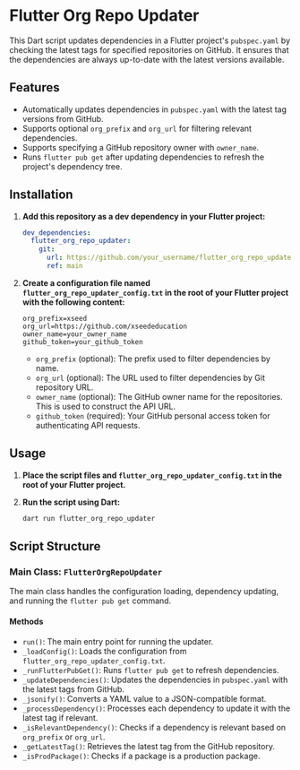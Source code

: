 
# Flutter Org Repo Updater

This Dart script updates dependencies in a Flutter project's `pubspec.yaml` by checking the latest tags for specified repositories on GitHub. It ensures that the dependencies are always up-to-date with the latest versions available.

## Features

- Automatically updates dependencies in `pubspec.yaml` with the latest tag versions from GitHub.
- Supports optional `org_prefix` and `org_url` for filtering relevant dependencies.
- Supports specifying a GitHub repository owner with `owner_name`.
- Runs `flutter pub get` after updating dependencies to refresh the project's dependency tree.

## Installation

1. **Add this repository as a dev dependency in your Flutter project:**

   ```yaml
   dev_dependencies:
     flutter_org_repo_updater:
       git:
         url: https://github.com/your_username/flutter_org_repo_updater.git
         ref: main
   ```

2. **Create a configuration file named `flutter_org_repo_updater_config.txt` in the root of your Flutter project with the following content:**

   ```plaintext
   org_prefix=xseed
   org_url=https://github.com/xseededucation
   owner_name=your_owner_name
   github_token=your_github_token
   ```

   - `org_prefix` (optional): The prefix used to filter dependencies by name.
   - `org_url` (optional): The URL used to filter dependencies by Git repository URL.
   - `owner_name` (optional): The GitHub owner name for the repositories. This is used to construct the API URL.
   - `github_token` (required): Your GitHub personal access token for authenticating API requests.

## Usage

1. **Place the script files and `flutter_org_repo_updater_config.txt` in the root of your Flutter project.**

2. **Run the script using Dart:**

   ```bash
   dart run flutter_org_repo_updater
   ```

## Script Structure

### Main Class: `FlutterOrgRepoUpdater`

The main class handles the configuration loading, dependency updating, and running the `flutter pub get` command.

#### Methods

- `run()`: The main entry point for running the updater.
- `_loadConfig()`: Loads the configuration from `flutter_org_repo_updater_config.txt`.
- `_runFlutterPubGet()`: Runs `flutter pub get` to refresh dependencies.
- `_updateDependencies()`: Updates the dependencies in `pubspec.yaml` with the latest tags from GitHub.
- `_jsonify()`: Converts a YAML value to a JSON-compatible format.
- `_processDependency()`: Processes each dependency to update it with the latest tag if relevant.
- `_isRelevantDependency()`: Checks if a dependency is relevant based on `org_prefix` or `org_url`.
- `_getLatestTag()`: Retrieves the latest tag from the GitHub repository.
- `_isProdPackage()`: Checks if a package is a production package.

